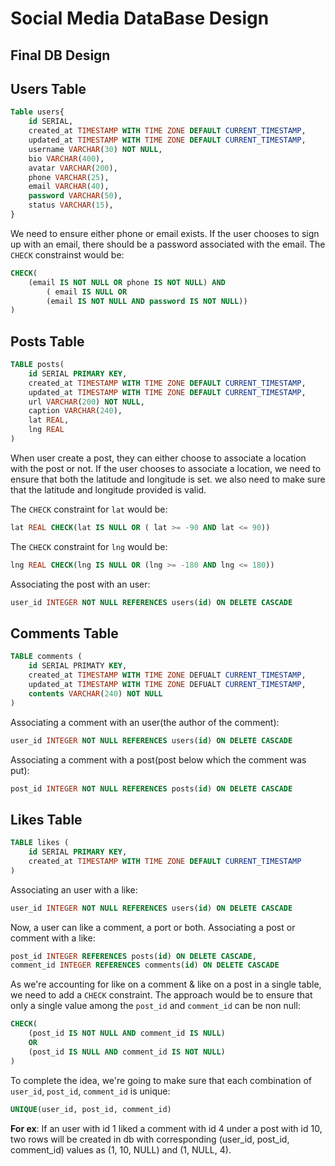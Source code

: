 # Social Media DataBase Design

## Final DB Design


## Users Table  

```sql
Table users{
	id SERIAL,
	created_at TIMESTAMP WITH TIME ZONE DEFAULT CURRENT_TIMESTAMP,
	updated_at TIMESTAMP WITH TIME ZONE DEFAULT CURRENT_TIMESTAMP,
	username VARCHAR(30) NOT NULL,
	bio VARCHAR(400),
	avatar VARCHAR(200),
	phone VARCHAR(25),
	email VARCHAR(40),
	password VARCHAR(50),
	status VARCHAR(15),
}	
```

We need to ensure either phone or email exists. If the user chooses to sign up with an email, there should be a password associated with the email.  The `CHECK` constrainst would be:

```sql
CHECK(
	(email IS NOT NULL OR phone IS NOT NULL) AND 
    	( email IS NULL OR 
    	(email IS NOT NULL AND password IS NOT NULL))
)
```

## Posts Table

```sql
TABLE posts(
	id SERIAL PRIMARY KEY,
	created_at TIMESTAMP WITH TIME ZONE DEFAULT CURRENT_TIMESTAMP,
	updated_at TIMESTAMP WITH TIME ZONE DEFAULT CURRENT_TIMESTAMP,
	url VARCHAR(200) NOT NULL,
	caption VARCHAR(240),
	lat REAL,
	lng REAL
)
```

When user create a post, they can either choose to associate a location with the post or not. If the user chooses to associate a location, we need to ensure that both the latitude and longitude is set. we also need to make sure that the latitude and longitude provided is valid.

The `CHECK` constraint for `lat` would be:

```sql
lat REAL CHECK(lat IS NULL OR ( lat >= -90 AND lat <= 90))
```

The `CHECK` constraint for `lng` would be:

```sql
lng REAL CHECK(lng IS NULL OR (lng >= -180 AND lng <= 180))
```

Associating the post with an user:

```sql
user_id INTEGER NOT NULL REFERENCES users(id) ON DELETE CASCADE
```

## Comments Table

```sql
TABLE comments (
    id SERIAL PRIMATY KEY,
    created_at TIMESTAMP WITH TIME ZONE DEFUALT CURRENT_TIMESTAMP,
    updated_at TIMESTAMP WITH TIME ZONE DEFUALT CURRENT_TIMESTAMP,
    contents VARCHAR(240) NOT NULL
)    
```

Associating a comment with an user(the author of the comment):

```sql
user_id INTEGER NOT NULL REFERENCES users(id) ON DELETE CASCADE
``` 

Associating a comment with a post(post below which the comment was put):

```sql
post_id INTEGER NOT NULL REFERENCES posts(id) ON DELETE CASCADE
``` 

## Likes Table

```sql
TABLE likes (
    id SERIAL PRIMARY KEY,
    created_at TIMESTAMP WITH TIME ZONE DEFAULT CURRENT_TIMESTAMP
)
```

Associating an user with a like:

```sql
user_id INTEGER NOT NULL REFERENCES users(id) ON DELETE CASCADE
```

Now, a user can like a comment, a port or both. Associating a post or comment with a like:

```sql
post_id INTEGER REFERENCES posts(id) ON DELETE CASCADE,
comment_id INTEGER REFERENCES comments(id) ON DELETE CASCADE
```

As we're accounting for like on a comment & like on a post in a single table, we need to add a `CHECK` constraint. The approach would be to ensure that only a single value among the `post_id` and `comment_id` can be non null:

```sql
CHECK(
    (post_id IS NOT NULL AND comment_id IS NULL)
    OR
    (post_id IS NULL AND comment_id IS NOT NULL)
)
```

To complete the idea, we're going to make sure that each combination of `user_id`, `post_id`, `comment_id` is unique:

```sql
UNIQUE(user_id, post_id, comment_id)
```

**For ex**: If an user with id 1 liked a comment with id 4 under a post with id 10,
two rows will be created in db with corresponding (user_id, post_id, comment_id) values as (1, 10, NULL) and (1, NULL, 4).